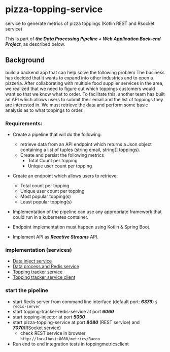 # pizza-topping-service

service to generate metrics of pizza toppings (Kotlin REST and Rsocket service)

This is part of **_the Data Processing Pipeline + Web Application Back-end Project_**, as described below.

## Background

build a backend app that can help solve the following problem
The business has decided that it wants to expand into other industries and to open a
pizzeria. After collaborating with multiple food supplier services in the area, we realized that we
need to figure out which toppings customers would want so that we know what to order. To
facilitate this, another team has built an API which allows users to submit their
email and the list of toppings they are interested in. We must retrieve the data and perform
some basic analysis as to what toppings to order.

### Requirements:

*  Create a pipeline that will do the following:
   * retrieve data from an API endpoint which returns a Json object containing a list of
tuples (string email, string[] toppings).
   * Create and persist the following metrics
       * Total Count per topping
       * Unique user count per topping
       
*  Create an endpoint which allows users to retrieve:
   * Total count per topping
   * Unique user count per topping
   * Most popular topping(s)
   * Least popular topping(s)
   
*  Implementation of the pipeline can use any appropriate framework that could run in a
kubernetes container.

*  Endpoint implementation must happen using Kotlin & Spring Boot.
*  Implement API as **_Reactive Streams_** API.

### implementation (services)

* [Data inject service](https://github.com/clearlifezhang/topping-injector)
* [Data process and Redis service](https://github.com/clearlifezhang/topping-tracker-redis-service)
* [Topping tracker service](https://github.com/clearlifezhang/pizza-topping-service)
* [Topping tracker service client](https://github.com/clearlifezhang/topping-service-clients)

### start the pipeline
* start Redis server from command line interface (default port: **_6379_**)
  ```$ redis-server ```
* start topping-tracker-redis-service at port **_6060_**
* start topping-injector at port **_5050_**
* start pizza-topping-service at port **_8080_** (REST service) and **_7070_**(RSocket service)
  * check REST service in browser
   ```http://localhost:8080/metrics/Bacon```
* Run end to end integration tests in toppingmetricsclient

